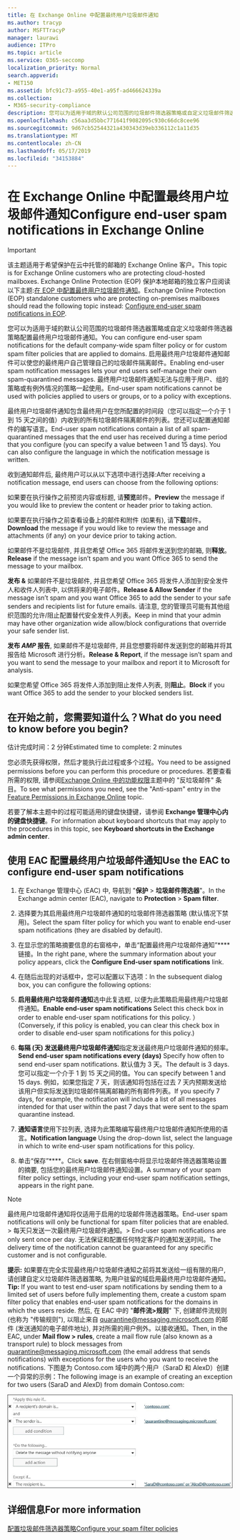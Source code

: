 ```yaml
---
title: 在 Exchange Online 中配置最终用户垃圾邮件通知
ms.author: tracyp
author: MSFTTracyP
manager: laurawi
audience: ITPro
ms.topic: article
ms.service: O365-seccomp
localization_priority: Normal
search.appverid:
- MET150
ms.assetid: bfc91c73-a955-40e1-a95f-ad466624339a
ms.collection:
- M365-security-compliance
description: 您可以为适用于域的默认公司范围的垃圾邮件筛选器策略或自定义垃圾邮件筛选器策略配置最终用户垃圾邮件通知。
ms.openlocfilehash: c56aa3d5bbc771641f9082095c930c66dc8cee96
ms.sourcegitcommit: 9d67cb52544321a430343d39eb336112c1a11d35
ms.translationtype: MT
ms.contentlocale: zh-CN
ms.lasthandoff: 05/17/2019
ms.locfileid: "34153884"
---
```

# <a name="configure-end-user-spam-notifications-in-exchange-online"></a><span data-ttu-id="c000e-103">在 Exchange Online 中配置最终用户垃圾邮件通知</span><span class="sxs-lookup"><span data-stu-id="c000e-103">Configure end-user spam notifications in Exchange Online</span></span>

> [!IMPORTANT]
> <span data-ttu-id="c000e-104">该主题适用于希望保护在云中托管的邮箱的 Exchange Online 客户。</span><span class="sxs-lookup"><span data-stu-id="c000e-104">This topic is for Exchange Online customers who are protecting cloud-hosted mailboxes.</span></span> <span data-ttu-id="c000e-105">Exchange Online Protection (EOP) 保护本地邮箱的独立客户应阅读以下主题:[在 EOP 中配置最终用户垃圾邮件通知](configure-end-user-spam-notifications-in-eop.md)。</span><span class="sxs-lookup"><span data-stu-id="c000e-105">Exchange Online Protection (EOP) standalone customers who are protecting on-premises mailboxes should read the following topic instead: [Configure end-user spam notifications in EOP](configure-end-user-spam-notifications-in-eop.md).</span></span> 
  
<span data-ttu-id="c000e-106">您可以为适用于域的默认公司范围的垃圾邮件筛选器策略或自定义垃圾邮件筛选器策略配置最终用户垃圾邮件通知。</span><span class="sxs-lookup"><span data-stu-id="c000e-106">You can configure end-user spam notifications for the default company-wide spam filter policy or for custom spam filter policies that are applied to domains.</span></span> <span data-ttu-id="c000e-107">启用最终用户垃圾邮件通知邮件可以使您的最终用户自己管理自己的垃圾邮件隔离邮件。</span><span class="sxs-lookup"><span data-stu-id="c000e-107">Enabling end-user spam notification messages lets your end users self-manage their own spam-quarantined messages.</span></span> <span data-ttu-id="c000e-108">最终用户垃圾邮件通知无法与应用于用户、组的策略或有例外情况的策略一起使用。</span><span class="sxs-lookup"><span data-stu-id="c000e-108">End-user spam notifications cannot be used with policies applied to users or groups, or to a policy with exceptions.</span></span>
  
<span data-ttu-id="c000e-p103">最终用户垃圾邮件通知包含最终用户在您所配置的时间段（您可以指定一个介于 1 到 15 天之间的值）内收到的所有垃圾邮件隔离邮件的列表。您还可以配置通知邮件的编写语言。</span><span class="sxs-lookup"><span data-stu-id="c000e-p103">End-user spam notifications contain a list of all spam-quarantined messages that the end user has received during a time period that you configure (you can specify a value between 1 and 15 days). You can also configure the language in which the notification message is written.</span></span>
  
<span data-ttu-id="c000e-111">收到通知邮件后, 最终用户可以从以下选项中进行选择:</span><span class="sxs-lookup"><span data-stu-id="c000e-111">After receiving a notification message, end users can choose from the following options:</span></span>

<span data-ttu-id="c000e-112">如果要在执行操作之前预览内容或标题, 请**预览**邮件。</span><span class="sxs-lookup"><span data-stu-id="c000e-112">**Preview** the message if you would like to preview the content or header prior to taking action.</span></span>

<span data-ttu-id="c000e-113">如果要在执行操作之前查看设备上的邮件和附件 (如果有), 请**下载**邮件。</span><span class="sxs-lookup"><span data-stu-id="c000e-113">**Download** the message if you would like to review the message and attachments (if any) on your device prior to taking action.</span></span>

<span data-ttu-id="c000e-114">如果邮件不是垃圾邮件, 并且您希望 Office 365 将邮件发送到您的邮箱, 则**释放**。</span><span class="sxs-lookup"><span data-stu-id="c000e-114">**Release** if the message isn’t spam and you want Office 365 to send the message to your mailbox.</span></span>

<span data-ttu-id="c000e-115">**发布 &** 如果邮件不是垃圾邮件, 并且您希望 Office 365 将发件人添加到安全发件人和收件人列表中, 以供将来的电子邮件。</span><span class="sxs-lookup"><span data-stu-id="c000e-115">**Release & Allow Sender** if the message isn’t spam and you want Office 365 to add the sender to your safe senders and recipients list for future emails.</span></span> <span data-ttu-id="c000e-116">请注意, 您的管理员可能有其他组织范围的允许/阻止配置替代安全发件人列表。</span><span class="sxs-lookup"><span data-stu-id="c000e-116">Keep in mind that your admin may have other organization wide allow/block configurations that override your safe sender list.</span></span>

<span data-ttu-id="c000e-117">**发布 _AMP_ 报告**, 如果邮件不是垃圾邮件, 并且您想要将邮件发送到您的邮箱并将其报告给 Microsoft 进行分析。</span><span class="sxs-lookup"><span data-stu-id="c000e-117">**Release & Report**, if the message isn’t spam and you want to send the message to your mailbox and report it to Microsoft for analysis.</span></span>

<span data-ttu-id="c000e-118">如果您希望 Office 365 将发件人添加到阻止发件人列表, 则**阻止**。</span><span class="sxs-lookup"><span data-stu-id="c000e-118">**Block** if you want Office 365 to add the sender to your blocked senders list.</span></span>
  
## <a name="what-do-you-need-to-know-before-you-begin"></a><span data-ttu-id="c000e-119">在开始之前，您需要知道什么？</span><span class="sxs-lookup"><span data-stu-id="c000e-119">What do you need to know before you begin?</span></span>

<span data-ttu-id="c000e-120">估计完成时间：2 分钟</span><span class="sxs-lookup"><span data-stu-id="c000e-120">Estimated time to complete: 2 minutes</span></span>
  
<span data-ttu-id="c000e-121">您必须先获得权限，然后才能执行此过程或多个过程。</span><span class="sxs-lookup"><span data-stu-id="c000e-121">You need to be assigned permissions before you can perform this procedure or procedures.</span></span> <span data-ttu-id="c000e-122">若要查看所需的权限, 请参阅[Exchange Online 中的功能权限](http://technet.microsoft.com/library/15073ce1-0917-403b-8839-02a2ebc96e16.aspx)主题中的 "反垃圾邮件" 条目。</span><span class="sxs-lookup"><span data-stu-id="c000e-122">To see what permissions you need, see the "Anti-spam" entry in the [Feature Permissions in Exchange Online](http://technet.microsoft.com/library/15073ce1-0917-403b-8839-02a2ebc96e16.aspx) topic.</span></span> 
  
<span data-ttu-id="c000e-123">若要了解本主题中的过程可能适用的键盘快捷键，请参阅 **Exchange 管理中心内的键盘快捷键**。</span><span class="sxs-lookup"><span data-stu-id="c000e-123">For information about keyboard shortcuts that may apply to the procedures in this topic, see **Keyboard shortcuts in the Exchange admin center**.</span></span>
  
## <a name="use-the-eac-to-configure-end-user-spam-notifications"></a><span data-ttu-id="c000e-124">使用 EAC 配置最终用户垃圾邮件通知</span><span class="sxs-lookup"><span data-stu-id="c000e-124">Use the EAC to configure end-user spam notifications</span></span>

1. <span data-ttu-id="c000e-125">在 Exchange 管理中心 (EAC) 中, 导航到 "**保护** \> **垃圾邮件筛选器**"。</span><span class="sxs-lookup"><span data-stu-id="c000e-125">In the Exchange admin center (EAC), navigate to **Protection** \> **Spam filter**.</span></span>
    
2. <span data-ttu-id="c000e-126">选择要为其启用最终用户垃圾邮件通知的垃圾邮件筛选器策略 (默认情况下禁用)。</span><span class="sxs-lookup"><span data-stu-id="c000e-126">Select the spam filter policy for which you want to enable end-user spam notifications (they are disabled by default).</span></span>
    
3. <span data-ttu-id="c000e-127">在显示您的策略摘要信息的右窗格中，单击“配置最终用户垃圾邮件通知”\*\*\*\* 链接。</span><span class="sxs-lookup"><span data-stu-id="c000e-127">In the right pane, where the summary information about your policy appears, click the **Configure End-user spam notifications** link.</span></span> 
    
4. <span data-ttu-id="c000e-128">在随后出现的对话框中，您可以配置以下选项：</span><span class="sxs-lookup"><span data-stu-id="c000e-128">In the subsequent dialog box, you can configure the following options:</span></span>
    
1. <span data-ttu-id="c000e-129">**启用最终用户垃圾邮件通知**选中此复选框, 以便为此策略启用最终用户垃圾邮件通知。</span><span class="sxs-lookup"><span data-stu-id="c000e-129">**Enable end-user spam notifications** Select this check box in order to enable end-user spam notifications for this policy.</span></span> <span data-ttu-id="c000e-130">）</span><span class="sxs-lookup"><span data-stu-id="c000e-130">(Conversely, if this policy is enabled, you can clear this check box in order to disable end-user spam notifications for this policy.)</span></span> 
    
2. <span data-ttu-id="c000e-131">**每隔 (天) 发送最终用户垃圾邮件通知**指定发送最终用户垃圾邮件通知的频率。</span><span class="sxs-lookup"><span data-stu-id="c000e-131">**Send end-user spam notifications every (days)** Specify how often to send end-user spam notifications.</span></span> <span data-ttu-id="c000e-132">默认值为 3 天。</span><span class="sxs-lookup"><span data-stu-id="c000e-132">The default is 3 days.</span></span> <span data-ttu-id="c000e-133">您可以指定一个介于 1 到 15 天之间的值。</span><span class="sxs-lookup"><span data-stu-id="c000e-133">You can specify between 1 and 15 days.</span></span> <span data-ttu-id="c000e-134">例如，如果您指定 7 天，则该通知将包括在过去 7 天内预期发送给该用户但实际发送到垃圾邮件隔离邮箱的所有邮件列表。</span><span class="sxs-lookup"><span data-stu-id="c000e-134">If you specify 7 days, for example, the notification will include a list of all messages intended for that user within the past 7 days that were sent to the spam quarantine instead.</span></span> 
    
3. <span data-ttu-id="c000e-135">**通知语言**使用下拉列表, 选择为此策略编写最终用户垃圾邮件通知所使用的语言。</span><span class="sxs-lookup"><span data-stu-id="c000e-135">**Notification language** Using the drop-down list, select the language in which to write end-user spam notifications for this policy.</span></span> 
    
5. <span data-ttu-id="c000e-136">单击“保存”\*\*\*\*。</span><span class="sxs-lookup"><span data-stu-id="c000e-136">Click **save**.</span></span> <span data-ttu-id="c000e-137">在右侧窗格中将显示垃圾邮件筛选器策略设置的摘要, 包括您的最终用户垃圾邮件通知设置。</span><span class="sxs-lookup"><span data-stu-id="c000e-137">A summary of your spam filter policy settings, including your end-user spam notification settings, appears in the right pane.</span></span>
    
> [!NOTE]
>  <span data-ttu-id="c000e-138">最终用户垃圾邮件通知将仅适用于启用的垃圾邮件筛选器策略。</span><span class="sxs-lookup"><span data-stu-id="c000e-138">End-user spam notifications will only be functional for spam filter policies that are enabled.</span></span> <span data-ttu-id="c000e-139">>  每天只发送一次最终用户垃圾邮件通知。</span><span class="sxs-lookup"><span data-stu-id="c000e-139">>  End-user spam notifications are only sent once per day.</span></span> <span data-ttu-id="c000e-140">无法保证和配置任何特定客户的通知发送时间。</span><span class="sxs-lookup"><span data-stu-id="c000e-140">The delivery time of the notification cannot be guaranteed for any specific customer and is not configurable.</span></span> 
  
 <span data-ttu-id="c000e-141">**提示:** 如果要在完全实现最终用户垃圾邮件通知之前将其发送给一组有限的用户, 请创建自定义垃圾邮件筛选器策略, 为用户驻留的域启用最终用户垃圾邮件通知。</span><span class="sxs-lookup"><span data-stu-id="c000e-141">**Tip:** If you want to test end-user spam notifications by sending them to a limited set of users before fully implementing them, create a custom spam filter policy that enables end-user spam notifications for the domains in which the users reside.</span></span> <span data-ttu-id="c000e-142">然后, 在 EAC 中的 "**邮件流\>规则**" 下, 创建邮件流规则 (也称为 "传输规则"), 以阻止来自 quarantine@messaging.microsoft.com 的邮件 (发送通知的电子邮件地址), 并对所需的用户例外。以接收通知。</span><span class="sxs-lookup"><span data-stu-id="c000e-142">Then, in the EAC, under **Mail flow \> rules**, create a mail flow rule (also known as a transport rule) to block messages from quarantine@messaging.microsoft.com (the email address that sends notifications) with exceptions for the users who you want to receive the notifications.</span></span> <span data-ttu-id="c000e-143">下图是为 Contoso.com 域中的两个用户（SaraD 和 AlexD）创建一个异常的示例：</span><span class="sxs-lookup"><span data-stu-id="c000e-143">The following image is an example of creating an exception for two users (SaraD and AlexD) from domain Contoso.com:</span></span> 
  
![测试最终用户垃圾邮件通知的传输规则](media/EOP-ESN-testspecificusers.jpg)
  
## <a name="for-more-information"></a><span data-ttu-id="c000e-145">详细信息</span><span class="sxs-lookup"><span data-stu-id="c000e-145">For more information</span></span>

[<span data-ttu-id="c000e-146">配置垃圾邮件筛选器策略</span><span class="sxs-lookup"><span data-stu-id="c000e-146">Configure your spam filter policies</span></span>](configure-your-spam-filter-policies.md)
  
